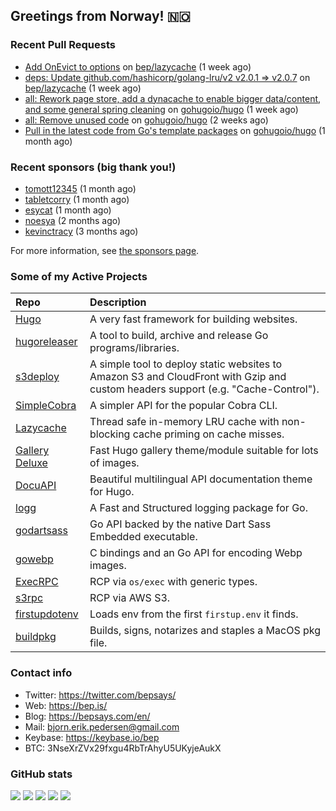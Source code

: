 ## Greetings from Norway! 🇳🇴

### Recent Pull Requests

- [Add OnEvict to options](https://github.com/bep/lazycache/pull/6) on [bep/lazycache](https://github.com/bep/lazycache) (1 week ago)
- [deps: Update github.com/hashicorp/golang-lru/v2 v2.0.1 =&gt; v2.0.7](https://github.com/bep/lazycache/pull/5) on [bep/lazycache](https://github.com/bep/lazycache) (1 week ago)
- [all: Rework page store, add a dynacache to enable bigger data/content, and some general spring cleaning](https://github.com/gohugoio/hugo/pull/11830) on [gohugoio/hugo](https://github.com/gohugoio/hugo) (1 week ago)
- [all: Remove unused code](https://github.com/gohugoio/hugo/pull/11817) on [gohugoio/hugo](https://github.com/gohugoio/hugo) (2 weeks ago)
- [Pull in the latest code from Go&#39;s template packages](https://github.com/gohugoio/hugo/pull/11771) on [gohugoio/hugo](https://github.com/gohugoio/hugo) (1 month ago)

### Recent sponsors (big thank you!)

- [tomott12345](https://github.com/tomott12345) (1 month ago)
- [tabletcorry](https://github.com/tabletcorry) (1 month ago)
- [esycat](https://github.com/esycat) (1 month ago)
- [noesya](https://github.com/noesya) (2 months ago)
- [kevinctracy](https://github.com/kevinctracy) (3 months ago)

For more information, see [the sponsors page](https://github.com/sponsors/bep/).

### Some of my Active Projects

| Repo  | Description |
| :---------------------------------------- | :------------------------------------------- |
| [Hugo](https://github.com/gohugoio/hugo)|A very fast framework for building websites. |
| [hugoreleaser](https://github.com/gohugoio/hugoreleaser)| A tool to build, archive and release Go programs/libraries.  |
| [s3deploy](https://github.com/bep/s3deploy)| A simple tool to deploy static websites to Amazon S3 and CloudFront with Gzip and custom headers support (e.g. "Cache-Control").|
| [SimpleCobra](https://github.com/bep/simplecobra)|A simpler API for the popular Cobra CLI.|
| [Lazycache](https://github.com/bep/lazycache)| Thread safe in-memory LRU cache with non-blocking cache priming on cache misses.  |
| [Gallery Deluxe](https://github.com/bep/gallerydeluxe)|Fast Hugo gallery theme/module suitable for lots of images.  |
| [DocuAPI](https://github.com/bep/docuapi)| Beautiful multilingual API documentation theme for Hugo.  |
| [logg](https://github.com/bep/logg)| A Fast and Structured logging package for Go.  |
| [godartsass](https://github.com/bep/godartsass)| Go API backed by the native Dart Sass Embedded executable. |
| [gowebp](https://github.com/bep/gowebp)|C bindings and an Go API for encoding Webp images. |
| [ExecRPC](https://github.com/bep/execrpc)|RCP via `os/exec` with generic types.  |
| [s3rpc](https://github.com/bep/s3rpc)|RCP via AWS S3.|
| [firstupdotenv](https://github.com/bep/firstupdotenv)|Loads env from the first `firstup.env` it finds. |
| [buildpkg](https://github.com/bep/buildpkg)| Builds, signs, notarizes and staples a MacOS pkg file. |

### Contact info
- Twitter: https://twitter.com/bepsays/
- Web: https://bep.is/
- Blog: https://bepsays.com/en/
- Mail: bjorn.erik.pedersen@gmail.com
- Keybase: https://keybase.io/bep
- BTC: 3NseXrZVx29fxgu4RbTrAhyU5UKyjeAukX


### GitHub stats

![](https://github-profile-summary-cards.vercel.app/api/cards/profile-details?username=bep&theme=github)
![](https://github-profile-summary-cards.vercel.app/api/cards/repos-per-language?username=bep&theme=github)
![](https://github-profile-summary-cards.vercel.app/api/cards/most-commit-language?username=bep&theme=github)
![](https://github-profile-summary-cards.vercel.app/api/cards/stats?username=bep&theme=github)
![](https://github-profile-summary-cards.vercel.app/api/cards/productive-time?username=bep&theme=github)
